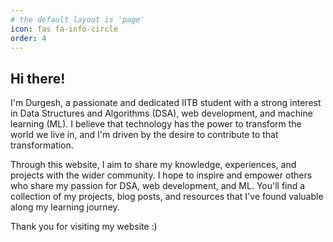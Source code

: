 ```yaml
---
# the default layout is 'page'
icon: fas fa-info-circle
order: 4
---
```


<!-- > Add Markdown syntax content to file `_tabs/about.md`{: .filepath } and it will show up on this page. {: .prompt-tip } -->

## Hi there!

I'm Durgesh, a passionate and dedicated IITB student with a strong interest in Data Structures and Algorithms (DSA), web development, and machine learning (ML). I believe that technology has the power to transform the world we live in, and I'm driven by the desire to contribute to that transformation.

Through this website, I aim to share my knowledge, experiences, and projects with the wider community. I hope to inspire and empower others who share my passion for DSA, web development, and ML. You'll find a collection of my projects, blog posts, and resources that I've found valuable along my learning journey.

Thank you for visiting my website :)

